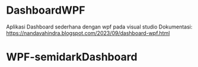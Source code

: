 # DashboardWPF
Aplikasi Dashboard sederhana dengan wpf pada visual studio
Dokumentasi: https://nandavahindra.blogspot.com/2023/09/dashboard-wpf.html
# WPF-semidarkDashboard
